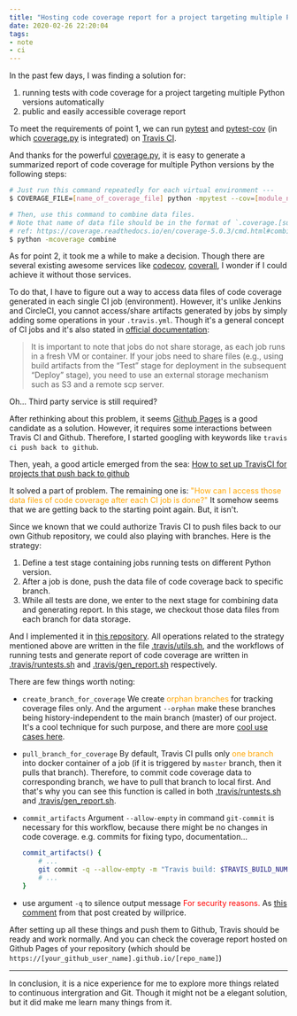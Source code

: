 ```yaml
---
title: "Hosting code coverage report for a project targeting multiple Python versions by Travis CI and Github Pages"
date: 2020-02-26 22:20:04
tags:
- note
- ci
---
```


In the past few days, I was finding a solution for:
1. running tests with code coverage for a project targeting multiple Python versions automatically
2. public and easily accessible coverage report

To meet the requirements of point 1, we can run [pytest][link-pytest] and [pytest-cov][link-pytest_cov] (in which [coverage.py][link-coveragepy] is integrated) on [Travis CI][link-travis_ci].

And thanks for the powerful [coverage.py][link-coveragepy], it is easy to generate a summarized report of code coverage for multiple Python versions by the following steps:

```bash
# Just run this command repeatedly for each virtual environment ---
$ COVERAGE_FILE=[name_of_coverage_file] python -mpytest --cov=[module_name] ./tests

# Then, use this command to combine data files.
# Note that name of data file should be in the format of `.coverage.[suffix]`
# ref: https://coverage.readthedocs.io/en/coverage-5.0.3/cmd.html#combining-data-files
$ python -mcoverage combine
```

As for point 2, it took me a while to make a decision. Though there are several existing awesome services like [codecov][link-codecov], [coverall][link-coverall], I wonder if I could achieve it without those services.

To do that, I have to figure out a way to access data files of code coverage generated in each single CI job (environment). However, it's unlike Jenkins and CircleCI, you cannot access/share artifacts generated by jobs by simply adding some operations in your `.travis.yml`. Though it's a general concept of CI jobs and it's also stated in [official documentation][travis_ci_sharing_data]:

> It is important to note that jobs do not share storage, as each job runs in a fresh VM or container. If your jobs need to share files (e.g., using build artifacts from the “Test” stage for deployment in the subsequent “Deploy” stage), you need to use an external storage mechanism such as S3 and a remote scp server.

Oh... Third party service is still required?

After rethinking about this problem, it seems [Github Pages][link-ghpages] is a good candidate as a solution. However, it requires some interactions between Travis CI and Github. Therefore, I started googling with keywords like `travis ci push back to github`.

Then, yeah, a good article emerged from the sea: [How to set up TravisCI for projects that push back to github][willprice_travisci]

It solved a part of problem. The remaining one is: <span style="color: orange">"How can I access those data files of code coverage after each CI job is done?"</span>
It somehow seems that we are getting back to the starting point again. But, it isn't.

Since we known that we could authorize Travis CI to push files back to our own Github repository, we could also playing with branches. Here is the strategy:
1. Define a test stage containing jobs running tests on different Python version.
2. After a job is done, push the data file of code coverage back to specific branch.
3. While all tests are done, we enter to the next stage for combining data and generating report. In this stage, we checkout those data files from each branch for data storage.

And I implemented it in [this repository][gh_travis_demo]. All operations related to the strategy mentioned above are written in the file [.travis/utils.sh][gh_travis_demo_utils], and the workflows of running tests and generate report of code coverage are written in [.travis/runtests.sh][gh_travis_demo_runtests] and [.travis/gen_report.sh][gh_travis_demo_gen_report] respectively.


There are few things worth noting:
- `create_branch_for_coverage`
    We create <span style="color: orange">orphan branches</span> for tracking coverage files only. And the argument `--orphan` make these branches being history-independent to the main branch (master) of our project. It's a cool technique for such purpose, and there are more [cool use cases here][git_orphan_branch_use_cases].

- `pull_branch_for_coverage`
    By default, Travis CI pulls only <span style="color: orange">one branch</span> into docker container of a job (if it is triggered by `master` branch, then it pulls that branch).
    Therefore, to commit code coverage data to corresponding branch, we have to pull that branch to local first. And that's why you can see this function is called in both [.travis/runtests.sh][gh_travis_demo_runtests] and [.travis/gen_report.sh][gh_travis_demo_gen_report].

- `commit_artifacts`
    Argument `--allow-empty` in command `git-commit` is necessary for this workflow, because there might be no changes in code coverage. e.g. commits for fixing typo, documentation...
    ```bash
    commit_artifacts() {
        # ...
        git commit -q --allow-empty -m "Travis build: $TRAVIS_BUILD_NUMBER"
        # ...
    }
    ```

- use argument `-q` to silence output message
    <span style="color: red">For security reasons.</span> As [this comment](https://gist.github.com/willprice/e07efd73fb7f13f917ea#gistcomment-1845535) from that post created by willprice.

After setting up all these things and push them to Github, Travis should be ready and work normally. And you can check the coverage report hosted on Github Pages of your repository (which should be `https://[your_github_user_name].github.io/[repo_name]`)

---

In conclusion, it is a nice experience for me to explore more things related to continuous intergration and Git. Though it might not be a elegant solution, but it did make me learn many things from it.


[link-codecov]: https://codecov.io/
[link-pytest]: https://github.com/pytest-dev/pytest
[link-pytest_cov]: https://github.com/pytest-dev/pytest-cov
[link-coveragepy]: https://github.com/nedbat/coveragepy
[link-travis_ci]: https://travis-ci.org/
[link-codecov]: https://codecov.io/
[link-coverall]: https://coveralls.io/
[link-ghpages]: https://pages.github.com/
[travis_ci_sharing_data]: https://docs.travis-ci.com/user/build-stages/#data-persistence-between-stages-and-jobs
[willprice_travisci]: https://gist.github.com/willprice/e07efd73fb7f13f917ea
[gh_travis_demo]: https://github.com/NaleRaphael/travis-multi-py-coverage
[gh_travis_demo_utils]: https://github.com/NaleRaphael/travis-multi-py-coverage/blob/master/.travis/utils.sh
[gh_travis_demo_runtests]: https://github.com/NaleRaphael/travis-multi-py-coverage/blob/master/.travis/runtests.sh
[gh_travis_demo_gen_report]: https://github.com/NaleRaphael/travis-multi-py-coverage/blob/master/.travis/gen_report.sh
[git_orphan_branch_use_cases]: https://stackoverflow.com/a/13203015
